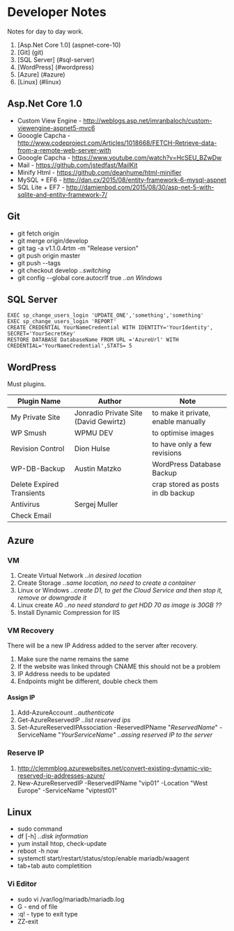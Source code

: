 # Developer Notes
Notes for day to day work.

1. [Asp.Net Core 1.0] (aspnet-core-10)
2. [Git] (git)
3. [SQL Server] (#sql-server)
4. [WordPress] (#wordpress)
5. [Azure] (#azure)
6. [Linux] (#linux)
 
## Asp.Net Core 1.0
- Custom View Engine - http://weblogs.asp.net/imranbaloch/custom-viewengine-aspnet5-mvc6
- Gooogle Capcha - http://www.codeproject.com/Articles/1018668/FETCH-Retrieve-data-from-a-remote-web-server-with
- Gooogle Capcha - https://www.youtube.com/watch?v=HcSEU_BZwDw
- Mail - https://github.com/jstedfast/MailKit
- Minify Html - https://github.com/deanhume/html-minifier
- MySQL + EF6 - http://dan.cx/2015/08/entity-framework-6-mysql-aspnet 
- SQL Lite + EF7 - http://damienbod.com/2015/08/30/asp-net-5-with-sqlite-and-entity-framework-7/

## Git
- git fetch origin
- git merge origin/develop
- git tag -a v1.1.0.4rtm -m "Release version"
- git push origin master
- git push --tags
- git checkout develop *..switching*
- git config --global core.autocrlf true *..on Windows*

## SQL Server
```plsql
EXEC sp_change_users_login 'UPDATE_ONE','something','something'
EXEC sp_change_users_login 'REPORT'
CREATE CREDENTIAL YourNameCredential WITH IDENTITY='YourIdentity', SECRET='YourSecretKey'
RESTORE DATABASE DatabaseName FROM URL ='AzureUrl' WITH CREDENTIAL='YourNameCredential',STATS= 5
```

## WordPress
Must plugins.

Plugin Name | Author | Note
---|---|---
My Private Site | Jonradio Private Site (David Gewirtz) | to make it private, enable manually
WP Smush | WPMU DEV | to optimise images
Revision Control | Dion Hulse | to have only a few revisions
WP-DB-Backup |Austin Matzko | WordPress Database Backup 
Delete Expired Transients || crap stored as posts in db backup
Antivirus | Sergej Muller |
Check Email | |

## Azure 
### VM
1. Create Virtual Network *..in desired location* 
2. Create Storage *..same location, no need to create a container*
3. Linux or Windows *..create D1, to get the Cloud Service and then stop it, remove or downgrade it*
4. Linux create A0 *..no need standard to get HDD 70 as image is 30GB ??*
5. Install Dynamic Compression for IIS
 
### VM Recovery
There will be a new IP Address added to the server after recovery.

1. Make sure the name remains the same
2. If the website was linked through CNAME this should not be a problem
3. IP Address needs to be updated
4. Endpoints might be different, double check them

#### Assign IP

1. Add-AzureAccount *..authenticate*
2. Get-AzureReservedIP *..list reserved ips*
3. Set-AzureReservedIPAssociation -ReservedIPName "*ReservedName*" -ServiceName "*YourServiceName*" *..assing reserved IP to the server*


### Reserve IP 
1. http://clemmblog.azurewebsites.net/convert-existing-dynamic-vip-reserved-ip-addresses-azure/
2. New-AzureReservedIP -ReservedIPName "vip01" -Location "West Europe" -ServiceName "viptest01"


## Linux
- sudo command
- df [-h] *..disk information*
- yum install htop, check-update
- reboot -h now
- systemctl start/restart/status/stop/enable mariadb/waagent
- tab+tab auto completition

### Vi Editor
 - sudo vi /var/log/mariadb/mariadb.log 
 - G - end of file
 - :q! - type to exit type
 - ZZ-exit




